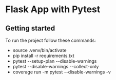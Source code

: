 # Flask App with Pytest

## Getting started

To run the project follow these commands:

- source .venv/bin/activate
- pip install -r requirements.txt
- pytest --setup-plan --disable-warnings
- pytest --disable-warnings --collect-only
- coverage run -m pytest --disable-warnings -v